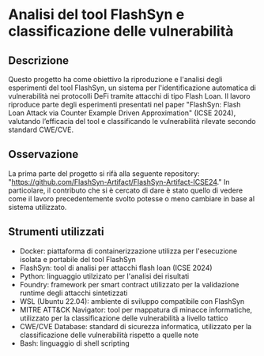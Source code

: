 # Analisi del tool FlashSyn e classificazione delle vulnerabilità

## Descrizione
Questo progetto ha come obiettivo la riproduzione e l'analisi degli esperimenti del tool FlashSyn,
un sistema per l'identificazione automatica di vulnerabilità nei protocolli DeFi tramite attacchi di
tipo Flash Loan. Il lavoro riproduce parte degli esperimenti presentati nel paper "FlashSyn: Flash
Loan Attack via Counter Example Driven Approximation" (ICSE 2024), valutando l’efficacia del tool e
classificando le vulnerabilità rilevate secondo standard CWE/CVE.

## Osservazione
La prima parte del progetto si rifà alla seguente repository: "https://github.com/FlashSyn-Artifact/FlashSyn-Artifact-ICSE24."
In particolare, il contributo che si è cercato di dare è stato quello di vedere come il lavoro
precedentemente svolto potesse o meno cambiare in base al sistema utilizzato.

## Strumenti utilizzati
- Docker: piattaforma di containerizzazione	utilizza per l'esecuzione isolata e portabile del tool FlashSyn
- FlashSyn: tool di analisi per attacchi flash loan (ICSE 2024)
- Python: linguaggio utilzizato per l'analisi dei risultati
- Foundry: framework per smart contract	utilizzato per la validazione runtime degli attacchi sintetizzati
- WSL (Ubuntu 22.04): ambiente di sviluppo compatibile con FlashSyn
- MITRE ATT&CK Navigator:	tool per mappatura di minacce informatiche, utilizzato per la classificazione delle vulnerabilità a livello tattico
- CWE/CVE Database: standard di sicurezza informatica, utilizzato per la classificazione delle vulnerabilità rispetto a quelle note
- Bash: linguaggio di shell scripting
